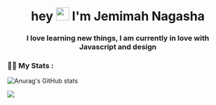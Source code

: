 <div align="center">
  <h1>
    hey
    <img src="https://media.giphy.com/media/hvRJCLFzcasrR4ia7z/giphy.gif" width="30px"/>
    I'm Jemimah Nagasha
  </h1>
  <h3>I love learning new things, I am currently in love with Javascript and design </h3>
</div>

### :woman_technologist: My Stats :
![Anurag's GitHub stats](https://github-readme-stats.vercel.app/api?username=Jem256&count_private=true&show_icons=true&theme=chartreuse-dark)

![](https://komarev.com/ghpvc/?username=Jem256&color=green)

<!---
Here's what I do <img src="https://media.giphy.com/media/WUlplcMpOCEmTGBtBW/giphy.gif" width="30">:


- I occasionally write articles about topics i learn about on [Medium](https://buabajerry.medium.com)

- I am currently building [Oval](https://oval.so) with my friends so i learn more about software engineering and intelligent systems. check ot out :)

- I share my progress and dump my thoughts through my [tweets](https://twitter.com/jbuaba_)

- I love to chat about Python, Data and Intelligent systems, APIs and Anime :P

- You can send me an email at **buabajerry@gmail.com**


### :woman_technologist: About Me :
I am a Javascript Developer from Uganda.
- :telescope: I’m working as a Software Engineer and contributing to frontend and backend for building web applications.

- :seedling: Exploring Technical Content Writing.

- :zap: In my free time, I solve problems on GeeksforGeeks and read tech articles.

- :mailbox:How to reach me: [![Linkedin Badge](https://img.shields.io/badge/-kakbar-blue?style=flat&logo=Linkedin&logoColor=white)](your-linkedin-url)

<b><img src="https://media.giphy.com/media/HwBlFQZFcAoUcPHZdX/giphy.gif" width="100"/></b>
--->

<!---
Jem256/Jem256 is a ✨ special ✨ repository because its `README.md` (this file) appears on your GitHub profile.
You can click the Preview link to take a look at your changes.
--->
